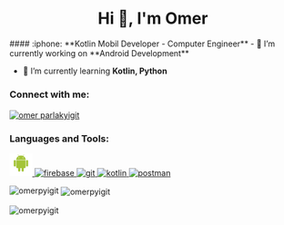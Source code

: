 <h1 align="center">Hi 👋, I'm Omer</h1>
####  :iphone: **Kotlin Mobil Developer - Computer Engineer**
- 🔭 I’m currently working on **Android Development**

- 🌱 I’m currently learning **Kotlin, Python**

<h3 align="left">Connect with me:</h3>
<p align="left">
<a href="https://linkedin.com/in/omer parlakyigit" target="blank"><img align="center" src="https://raw.githubusercontent.com/rahuldkjain/github-profile-readme-generator/master/src/images/icons/Social/linked-in-alt.svg" alt="omer parlakyigit" height="30" width="40" /></a>
</p>

<h3 align="left">Languages and Tools:</h3>
<p align="left"> <a href="https://developer.android.com" target="_blank" rel="noreferrer"> <img src="https://raw.githubusercontent.com/devicons/devicon/master/icons/android/android-original-wordmark.svg" alt="android" width="40" height="40"/> </a> <a href="https://firebase.google.com/" target="_blank" rel="noreferrer"> <img src="https://www.vectorlogo.zone/logos/firebase/firebase-icon.svg" alt="firebase" width="40" height="40"/> </a> <a href="https://git-scm.com/" target="_blank" rel="noreferrer"> <img src="https://www.vectorlogo.zone/logos/git-scm/git-scm-icon.svg" alt="git" width="40" height="40"/> </a> <a href="https://kotlinlang.org" target="_blank" rel="noreferrer"> <img src="https://www.vectorlogo.zone/logos/kotlinlang/kotlinlang-icon.svg" alt="kotlin" width="40" height="40"/> </a> <a href="https://postman.com" target="_blank" rel="noreferrer"> <img src="https://www.vectorlogo.zone/logos/getpostman/getpostman-icon.svg" alt="postman" width="40" height="40"/> </a> </p>

<p><img align="left" src="https://github-readme-stats.vercel.app/api/top-langs?username=omerpyigit&show_icons=true&locale=en&layout=compact" alt="omerpyigit" /></p>

<p>&nbsp;<img align="center" src="https://github-readme-stats.vercel.app/api?username=omerpyigit&show_icons=true&locale=en" alt="omerpyigit" /></p>

<p><img align="center" src="https://github-readme-streak-stats.herokuapp.com/?user=omerpyigit&" alt="omerpyigit" /></p>
